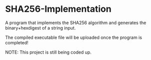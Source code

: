 # SHA256-Implementation
A program that implements the SHA256 algorithm and generates the binary+hexdigest of a string input.

The compiled executable file will be uploaded once the program is completed!

NOTE: This project is still being coded up.
